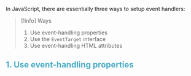 In JavaScript, there are essentially three ways to setup event handlers:

> [!info] Ways
> 1. Use event-handling properties
> 2. Use the `EventTarget` interface
> 3. Use event-handling HTML attributes

## <font color="#4bacc6">1. Use event-handling properties</font>

